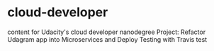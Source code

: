 # cloud-developer
content for Udacity's cloud developer nanodegree
Project: Refactor Udagram app into Microservices and Deploy
Testing with Travis test